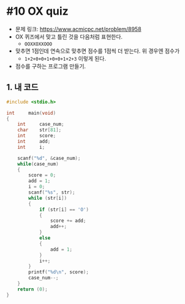 # #10 OX quiz

- 문제 링크: https://www.acmicpc.net/problem/8958
- OX 퀴즈에서 맞고 틀린 것을 다음처럼 표현한다.
    + `OOXXOXXOOO`
- 맞추면 1점인데 연속으로 맞추면 점수를 1점씩 더 받는다. 위 경우엔 점수가
    + `1+2+0+0+1+0+0+1+2+3` 이렇게 된다.
- 점수를 구하는 프로그램 만들기.

## 1. 내 코드

```c
#include <stdio.h>

int     main(void)
{
    int     case_num;
    char    str[81];
    int     score;
    int     add;
    int     i;

    scanf("%d", &case_num);
    while(case_num)
    {
        score = 0;
        add = 1;
        i = 0;
        scanf("%s", str);
        while (str[i])
        {
            if (str[i] == 'O')
            {
                score += add;
                add++;
            }
            else
            {
                add = 1;
            }
            i++;
        }
        printf("%d\n", score);
        case_num--;
    }
    return (0);
}
```

